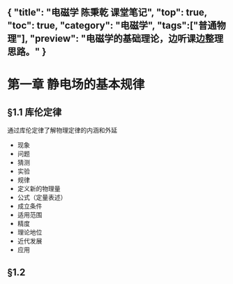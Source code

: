 {
"title": "电磁学 陈秉乾  课堂笔记",
"top": true,
"toc": true,
"category": "电磁学",
"tags":["普通物理"],
"preview": "电磁学的基础理论，边听课边整理思路。"
}
---
# 第一章 静电场的基本规律
## §1.1 库伦定律
通过库伦定律了解物理定律的内涵和外延
* 现象
* 问题
* 猜测
* 实验
* 规律
* 定义新的物理量
* 公式（定量表述）
* 成立条件
* 适用范围
* 精度
* 理论地位
* 近代发展
* 应用
## §1.2